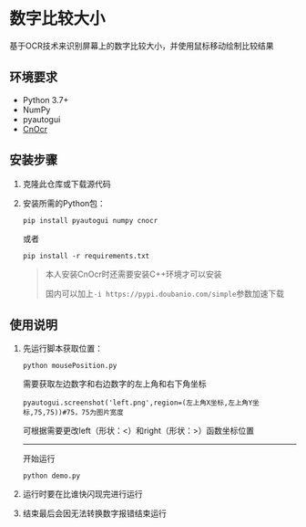 # 数字比较大小

基于OCR技术来识别屏幕上的数字比较大小，并使用鼠标移动绘制比较结果

## 环境要求

- Python 3.7+
- NumPy
- pyautogui
- [CnOcr](https://github.com/SvenVincent/cnocr)

## 安装步骤

1. 克隆此仓库或下载源代码

2. 安装所需的Python包：

   ```
   pip install pyautogui numpy cnocr
   ```
   或者
   ```
   pip install -r requirements.txt
   ```
   > 本人安装CnOcr时还需要安装C++环境才可以安装
   > 
   > 国内可以加上`-i https://pypi.doubanio.com/simple`参数加速下载

## 使用说明

1. 先运行脚本获取位置：
   ```
   python mousePosition.py
   ```
   需要获取左边数字和右边数字的左上角和右下角坐标
   ```
   pyautogui.screenshot('left.png',region=(左上角X坐标,左上角Y坐标,75,75))#75，75为图片宽度
   ```
   可根据需要更改left（形状：<）和right（形状：>）函数坐标位置
   <hr>
   开始运行
   
   ```
   python demo.py
   ```
2. 运行时要在比谁快闪现完进行运行
   
3. 结束最后会因无法转换数字报错结束运行
